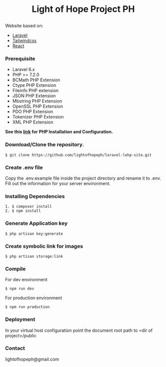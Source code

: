 # <p align="center"> Light of Hope Project PH </p>

Website based on:

-   [Laravel](https://laravel.com/docs/6.x/)
-   [Tailwindcss](https://tailwindcss.com/)
-   [React](https://reactjs.org/)

### Prerequisite

-   Laravel 6.x
-   PHP >= 7.2.0
-   BCMath PHP Extension
-   Ctype PHP Extension
-   Fileinfo PHP extension
-   JSON PHP Extension
-   Mbstring PHP Extension
-   OpenSSL PHP Extension
-   PDO PHP Extension
-   Tokenizer PHP Extension
-   XML PHP Extension

**See this [link](https://www.php.net/manual/en/install.php) for PHP Installation and Configuration.**

### Download/Clone the repository.

`$ git clone https://github.com/lightofhopeph/laravel-lohp-site.git`

### Create .env file

<p> Copy the .env.example file inside the project directory and rename it to .env. Fill out the information for your server environment.  </p> 
    
### Installing Dependencies
```
1. $ composer install
2. $ npm install
````
### Generate Application key

```
$ php artisan key:generate
```

### Create symbolic link for images

```
$ php artisan storage:link
```

### Compile

<p> For dev environment </p>

```
$ npm run dev
```

<p> For production environment </p>

```
$ npm run production
```

### Deployment

<p> In your virtual host configuration point the document root path to &ltdir of project&gt/public </p>

### Contact

<p> lightofhopeph@gmail.com </p>
